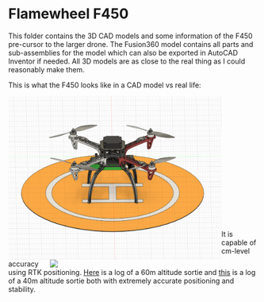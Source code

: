 # Flamewheel F450
This folder contains the 3D CAD models and some information of the F450 pre-cursor to the larger drone. The Fusion360 model contains all parts and sub-assemblies for the model which can also be exported in AutoCAD Inventor if needed. All 3D models are as close to the real thing as I could reasonably make them.

This is what the F450 looks like in a CAD model vs real life:

<img src="F450_fusion.png" width=430 align=left>
<img src="F450_at_milton.png" width=420 align=right>

<br><br><br><br><br><br><br><br><br><br><br><br><br><br><br>

It is capable of cm-level accuracy using RTK positioning. [Here](https://logs.px4.io/plot_app?log=a1049153-6a2f-4792-a056-a510ce36dd62) is a log of a 60m altitude sortie and [this](https://logs.px4.io/plot_app?log=4bc50d28-8714-4083-88e1-ec528ad3f30e) is a log of a 40m altitude sortie both with extremely accurate positioning and stability.